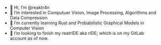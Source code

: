 - 👋 Hi, I’m @reaktr4n
- 👀 I’m interested in Computuer Vision, Image Processing, Algorithms and Data Compression
- 🌱 I’m currently learning Rust and Probabilistic Graphical Models in Computer Vision
- 💞️ I’m looking to finish my reatrIDE aka rIDE; which is on my GitLab account as of now.

<!---
reaktr4n/reaktr4n is a ✨ special ✨ repository because its `README.md` (this file) appears on your GitHub profile.
You can click the Preview link to take a look at your changes.
--->

